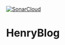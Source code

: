 [![SonarCloud](https://sonarcloud.io/images/project_badges/sonarcloud-white.svg)](https://sonarcloud.io/summary/new_code?id=jojinshallar_HenryBlog)

# HenryBlog
